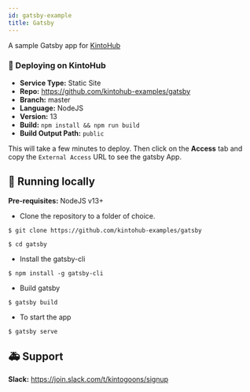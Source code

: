 ```yaml
---
id: gatsby-example
title: Gatsby
---
```


A sample Gatsby app for [KintoHub](https://kintohub.com)

### :rocket: Deploying on KintoHub

- **Service Type:** Static Site
- **Repo:** https://github.com/kintohub-examples/gatsby
- **Branch:** master
- **Language:** NodeJS
- **Version:** 13
- **Build:** `npm install && npm run build`
- **Build Output Path:** `public`

This will take a few minutes to deploy. Then click on the **Access** tab and copy the `External Access` URL to see the gatsby App.

## :hammer: Running locally

**Pre-requisites:** NodeJS v13+

- Clone the repository to a folder of choice.

```
$ git clone https://github.com/kintohub-examples/gatsby

$ cd gatsby
```

- Install the gatsby-cli

```
$ npm install -g gatsby-cli
```

- Build gatsby

```
$ gatsby build
```

- To start the app

```
$ gatsby serve
```

## :ambulance: Support

**Slack:** https://join.slack.com/t/kintogoons/signup
